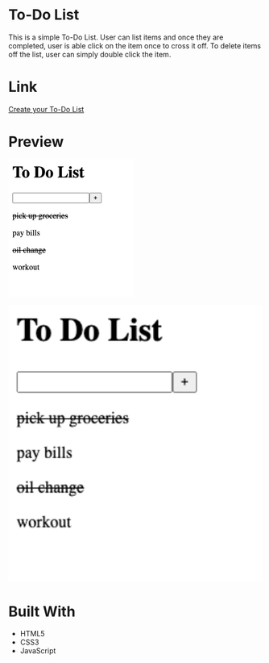 # To-Do List
This is a simple To-Do List. User can list items and once they are completed, user is able click on the item once to cross it off. To delete items off the list, user can simply double click the item.

# Link
[Create your To-Do List](https://trivera777.github.io/ToDoList/)

# Preview 
![Screen Shot](./assets/todolist2.png) 

<img src="./assets/todolist2.png"  width="800" />


# Built With
- HTML5
- CSS3
- JavaScript